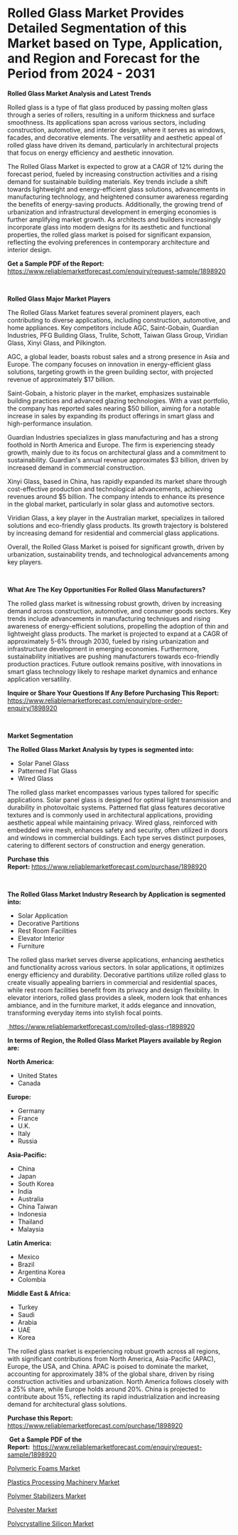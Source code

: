<p><h1>Rolled Glass Market Provides Detailed Segmentation of this Market based on Type, Application, and Region and Forecast for the Period from 2024 - 2031</h1></p><p><strong>Rolled Glass Market Analysis and Latest Trends</strong></p>
<p><p>Rolled glass is a type of flat glass produced by passing molten glass through a series of rollers, resulting in a uniform thickness and surface smoothness. Its applications span across various sectors, including construction, automotive, and interior design, where it serves as windows, facades, and decorative elements. The versatility and aesthetic appeal of rolled glass have driven its demand, particularly in architectural projects that focus on energy efficiency and aesthetic innovation.</p><p>The Rolled Glass Market is expected to grow at a CAGR of 12% during the forecast period, fueled by increasing construction activities and a rising demand for sustainable building materials. Key trends include a shift towards lightweight and energy-efficient glass solutions, advancements in manufacturing technology, and heightened consumer awareness regarding the benefits of energy-saving products. Additionally, the growing trend of urbanization and infrastructural development in emerging economies is further amplifying market growth. As architects and builders increasingly incorporate glass into modern designs for its aesthetic and functional properties, the rolled glass market is poised for significant expansion, reflecting the evolving preferences in contemporary architecture and interior design.</p></p>
<p><strong>Get a Sample PDF of the Report:&nbsp;</strong> <a href="https://www.reliablemarketforecast.com/enquiry/request-sample/1898920?utm_campaign=1108&utm_medium=2&utm_source=Github&utm_content=ia&utm_term=07112024&utm_id=rolled-glass">https://www.reliablemarketforecast.com/enquiry/request-sample/1898920</a></p>
<p>&nbsp;</p>
<p><strong>Rolled Glass Major Market Players</strong></p>
<p><p>The Rolled Glass Market features several prominent players, each contributing to diverse applications, including construction, automotive, and home appliances. Key competitors include AGC, Saint-Gobain, Guardian Industries, PFG Building Glass, Trulite, Schott, Taiwan Glass Group, Viridian Glass, Xinyi Glass, and Pilkington.</p><p>AGC, a global leader, boasts robust sales and a strong presence in Asia and Europe. The company focuses on innovation in energy-efficient glass solutions, targeting growth in the green building sector, with projected revenue of approximately $17 billion.</p><p>Saint-Gobain, a historic player in the market, emphasizes sustainable building practices and advanced glazing technologies. With a vast portfolio, the company has reported sales nearing $50 billion, aiming for a notable increase in sales by expanding its product offerings in smart glass and high-performance insulation.</p><p>Guardian Industries specializes in glass manufacturing and has a strong foothold in North America and Europe. The firm is experiencing steady growth, mainly due to its focus on architectural glass and a commitment to sustainability. Guardian's annual revenue approximates $3 billion, driven by increased demand in commercial construction.</p><p>Xinyi Glass, based in China, has rapidly expanded its market share through cost-effective production and technological advancements, achieving revenues around $5 billion. The company intends to enhance its presence in the global market, particularly in solar glass and automotive sectors.</p><p>Viridian Glass, a key player in the Australian market, specializes in tailored solutions and eco-friendly glass products. Its growth trajectory is bolstered by increasing demand for residential and commercial glass applications.</p><p>Overall, the Rolled Glass Market is poised for significant growth, driven by urbanization, sustainability trends, and technological advancements among key players.</p></p>
<p>&nbsp;</p>
<p><strong>What Are The Key Opportunities For Rolled Glass Manufacturers?</strong></p>
<p><p>The rolled glass market is witnessing robust growth, driven by increasing demand across construction, automotive, and consumer goods sectors. Key trends include advancements in manufacturing techniques and rising awareness of energy-efficient solutions, propelling the adoption of thin and lightweight glass products. The market is projected to expand at a CAGR of approximately 5-6% through 2030, fueled by rising urbanization and infrastructure development in emerging economies. Furthermore, sustainability initiatives are pushing manufacturers towards eco-friendly production practices. Future outlook remains positive, with innovations in smart glass technology likely to reshape market dynamics and enhance application versatility.</p></p>
<p><strong>Inquire or Share Your Questions If Any Before Purchasing This Report:</strong> <a href="https://www.reliablemarketforecast.com/enquiry/pre-order-enquiry/1898920?utm_campaign=1108&utm_medium=2&utm_source=Github&utm_content=ia&utm_term=07112024&utm_id=rolled-glass">https://www.reliablemarketforecast.com/enquiry/pre-order-enquiry/1898920</a></p>
<p>&nbsp;</p>
<p><strong>Market Segmentation</strong></p>
<p><strong>The Rolled Glass Market Analysis by types is segmented into:</strong></p>
<p><ul><li>Solar Panel Glass</li><li>Patterned Flat Glass</li><li>Wired Glass</li></ul></p>
<p><p>The rolled glass market encompasses various types tailored for specific applications. Solar panel glass is designed for optimal light transmission and durability in photovoltaic systems. Patterned flat glass features decorative textures and is commonly used in architectural applications, providing aesthetic appeal while maintaining privacy. Wired glass, reinforced with embedded wire mesh, enhances safety and security, often utilized in doors and windows in commercial buildings. Each type serves distinct purposes, catering to different sectors of construction and energy generation.</p></p>
<p><strong>Purchase this Report:&nbsp;</strong><a href="https://www.reliablemarketforecast.com/purchase/1898920?utm_campaign=1108&utm_medium=2&utm_source=Github&utm_content=ia&utm_term=07112024&utm_id=rolled-glass">https://www.reliablemarketforecast.com/purchase/1898920</a></p>
<p>&nbsp;</p>
<p><strong>The Rolled Glass Market Industry Research by Application is segmented into:</strong></p>
<p><ul><li>Solar Application</li><li>Decorative Partitions</li><li>Rest Room Facilities</li><li>Elevator Interior</li><li>Furniture</li></ul></p>
<p><p>The rolled glass market serves diverse applications, enhancing aesthetics and functionality across various sectors. In solar applications, it optimizes energy efficiency and durability. Decorative partitions utilize rolled glass to create visually appealing barriers in commercial and residential spaces, while rest room facilities benefit from its privacy and design flexibility. In elevator interiors, rolled glass provides a sleek, modern look that enhances ambiance, and in the furniture market, it adds elegance and innovation, transforming everyday items into stylish focal points.</p></p>
<p><a href="https://www.reliablemarketforecast.com/rolled-glass-r1898920?utm_campaign=1108&utm_medium=2&utm_source=Github&utm_content=ia&utm_term=07112024&utm_id=rolled-glass">&nbsp;https://www.reliablemarketforecast.com/rolled-glass-r1898920</a></p>
<p><strong>In terms of Region, the Rolled Glass Market Players available by Region are:</strong></p>
<p>
    <p> <strong> North America: </strong>
        <ul>
            <li>United States</li>
            <li>Canada</li>
        </ul>
        </p> 
    <p> <strong> Europe: </strong>
        <ul>
            <li>Germany</li>
            <li>France</li>
            <li>U.K.</li>
            <li>Italy</li>
            <li>Russia</li>
        </ul>
        </p> 
    <p> <strong> Asia-Pacific: </strong>
        <ul>
            <li>China</li>
            <li>Japan</li>
            <li>South Korea</li>
            <li>India</li>
            <li>Australia</li>
            <li>China Taiwan</li>
            <li>Indonesia</li>
            <li>Thailand</li>
            <li>Malaysia</li>
        </ul>
        </p> 
    <p> <strong> Latin America: </strong>
        <ul>
            <li>Mexico</li>
            <li>Brazil</li>
            <li>Argentina Korea</li>
            <li>Colombia</li>
        </ul>
        </p> 
    <p> <strong> Middle East & Africa: </strong>
        <ul>
            <li>Turkey</li>
            <li>Saudi</li>
            <li>Arabia</li>
            <li>UAE</li>
            <li>Korea</li>
        </ul>
    </p>
    </p>
<p><p>The rolled glass market is experiencing robust growth across all regions, with significant contributions from North America, Asia-Pacific (APAC), Europe, the USA, and China. APAC is poised to dominate the market, accounting for approximately 38% of the global share, driven by rising construction activities and urbanization. North America follows closely with a 25% share, while Europe holds around 20%. China is projected to contribute about 15%, reflecting its rapid industrialization and increasing demand for architectural glass solutions.</p></p>
<p><strong>Purchase this Report: </strong><a href="https://www.reliablemarketforecast.com/purchase/1898920?utm_campaign=1108&utm_medium=2&utm_source=Github&utm_content=ia&utm_term=07112024&utm_id=rolled-glass">https://www.reliablemarketforecast.com/purchase/1898920</a></p>
<p>&nbsp;<strong>Get a Sample PDF of the Report:&nbsp;&nbsp;</strong><a href="https://www.reliablemarketforecast.com/enquiry/request-sample/1898920?utm_campaign=1108&utm_medium=2&utm_source=Github&utm_content=ia&utm_term=07112024&utm_id=rolled-glass">https://www.reliablemarketforecast.com/enquiry/request-sample/1898920</a></p>
<p><strong></strong></p>
<p><p><a href="https://github.com/simaoav1leveto/Market-Research-Report-List-1/blob/main/polymeric-foams-market.md?utm_campaign=1108&utm_medium=2&utm_source=Github&utm_content=ia&utm_term=07112024&utm_id=rolled-glass">Polymeric Foams Market</a></p><p><a href="https://github.com/cecilebbruhter/Market-Research-Report-List-1/blob/main/plastics-processing-machinery-market.md?utm_campaign=1108&utm_medium=2&utm_source=Github&utm_content=ia&utm_term=07112024&utm_id=rolled-glass">Plastics Processing Machinery Market</a></p><p><a href="https://github.com/libbyquberhow/Market-Research-Report-List-1/blob/main/polymer-stabilizers-market.md?utm_campaign=1108&utm_medium=2&utm_source=Github&utm_content=ia&utm_term=07112024&utm_id=rolled-glass">Polymer Stabilizers Market</a></p><p><a href="https://github.com/kandidbn/Market-Research-Report-List-1/blob/main/polyester-market.md?utm_campaign=1108&utm_medium=2&utm_source=Github&utm_content=ia&utm_term=07112024&utm_id=rolled-glass">Polyester Market</a></p><p><a href="https://github.com/doyeme32g/Market-Research-Report-List-1/blob/main/polycrystalline-silicon-market.md?utm_campaign=1108&utm_medium=2&utm_source=Github&utm_content=ia&utm_term=07112024&utm_id=rolled-glass">Polycrystalline Silicon Market</a></p></p>